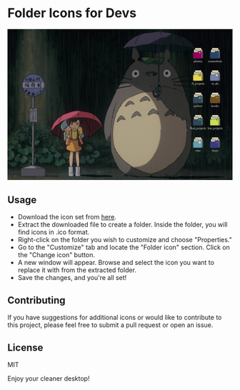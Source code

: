 # Folder Icons for Devs

![Folder Icons for Devs](img/desktop.png)

## Usage

- Download the icon set from [here](https://devicons.netlify.app/devs_folders_icons).
- Extract the downloaded file to create a folder. Inside the folder, you will find icons in .ico format.
- Right-click on the folder you wish to customize and choose "Properties."
- Go to the "Customize" tab and locate the "Folder icon" section. Click on the "Change icon" button.
- A new window will appear. Browse and select the icon you want to replace it with from the extracted folder.
- Save the changes, and you're all set!


## Contributing

If you have suggestions for additional icons or would like to contribute to this project, please feel free to submit a pull request or open an issue.

## License

MIT


Enjoy your cleaner desktop!
